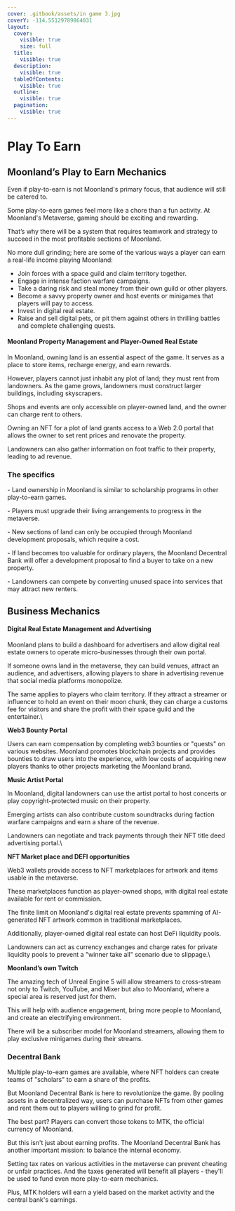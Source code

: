 ```yaml
---
cover: .gitbook/assets/in game 3.jpg
coverY: -114.55129789864031
layout:
  cover:
    visible: true
    size: full
  title:
    visible: true
  description:
    visible: true
  tableOfContents:
    visible: true
  outline:
    visible: true
  pagination:
    visible: true
---
```


# Play To Earn

## Moonland’s Play to Earn Mechanics

Even if play-to-earn is not Moonland's primary focus, that audience will still be catered to.

Some play-to-earn games feel more like a chore than a fun activity. At Moonland's Metaverse, gaming should be exciting and rewarding.&#x20;

That’s why there will be a system that requires teamwork and strategy to succeed in the most profitable sections of Moonland.&#x20;

No more dull grinding; here are some of the various ways a player can earn a real-life income playing Moonland:&#x20;

* Join forces with a space guild and claim territory together.&#x20;
* Engage in intense faction warfare campaigns.
* Take a daring risk and steal money from their own guild or other players.
* Become a savvy property owner and host events or minigames that players will pay to access.&#x20;
* Invest in digital real estate.
* Raise and sell digital pets, or pit them against others in thrilling battles and complete challenging quests.

#### Moonland Property Management and Player-Owned Real Estate

In Moonland, owning land is an essential aspect of the game. It serves as a place to store items, recharge energy, and earn rewards.&#x20;

However, players cannot just inhabit any plot of land; they must rent from landowners. As the game grows, landowners must construct larger buildings, including skyscrapers.&#x20;

Shops and events are only accessible on player-owned land, and the owner can charge rent to others.&#x20;

Owning an NFT for a plot of land grants access to a Web 2.0 portal that allows the owner to set rent prices and renovate the property.&#x20;

Landowners can also gather information on foot traffic to their property, leading to ad revenue.&#x20;

### The specifics

\- Land ownership in Moonland is similar to scholarship programs in other play-to-earn games.&#x20;

\- Players must upgrade their living arrangements to progress in the metaverse.&#x20;

\- New sections of land can only be occupied through Moonland development proposals, which require a cost.&#x20;

\- If land becomes too valuable for ordinary players, the Moonland Decentral Bank will offer a development proposal to find a buyer to take on a new property.&#x20;

\- Landowners can compete by converting unused space into services that may attract new renters.

## Business Mechanics

#### Digital Real Estate Management and Advertising

Moonland plans to build a dashboard for advertisers and allow digital real estate owners to operate micro-businesses through their own portal.

If someone owns land in the metaverse, they can build venues, attract an audience, and advertisers, allowing players to share in advertising revenue that social media platforms monopolize.

The same applies to players who claim territory. If they attract a streamer or influencer to hold an event on their moon chunk, they can charge a customs fee for visitors and share the profit with their space guild and the entertainer.\


**Web3 Bounty Portal**

Users can earn compensation by completing web3 bounties or "quests" on various websites. Moonland promotes blockchain projects and provides bounties to draw users into the experience, with low costs of acquiring new players thanks to other projects marketing the Moonland brand.

**Music Artist Portal**

In Moonland, digital landowners can use the artist portal to host concerts or play copyright-protected music on their property.&#x20;

Emerging artists can also contribute custom soundtracks during faction warfare campaigns and earn a share of the revenue.

Landowners can negotiate and track payments through their NFT title deed advertising portal.\


**NFT Market place and DEFI opportunities**

Web3 wallets provide access to NFT marketplaces for artwork and items usable in the metaverse.&#x20;

These marketplaces function as player-owned shops, with digital real estate available for rent or commission.&#x20;

The finite limit on Moonland's digital real estate prevents spamming of AI-generated NFT artwork common in traditional marketplaces.&#x20;

Additionally, player-owned digital real estate can host DeFi liquidity pools.&#x20;

Landowners can act as currency exchanges and charge rates for private liquidity pools to prevent a "winner take all" scenario due to slippage.\


**Moonland’s own Twitch**

The amazing tech of Unreal Engine 5 will allow streamers to cross-stream not only to Twitch, YouTube, and Mixer but also to Moonland, where a special area is reserved just for them.&#x20;

This will help with audience engagement, bring more people to Moonland, and create an electrifying environment.&#x20;

There will be a subscriber model for Moonland streamers, allowing them to play exclusive minigames during their streams.

### Decentral Bank

Multiple play-to-earn games are available, where NFT holders can create teams of "scholars" to earn a share of the profits.&#x20;

But Moonland Decentral Bank is here to revolutionize the game. By pooling assets in a decentralized way, users can purchase NFTs from other games and rent them out to players willing to grind for profit.&#x20;

The best part? Players can convert those tokens to MTK, the official currency of Moonland.

But this isn't just about earning profits. The Moonland Decentral Bank has another important mission: to balance the internal economy.&#x20;

Setting tax rates on various activities in the metaverse can prevent cheating or unfair practices. And the taxes generated will benefit all players - they'll be used to fund even more play-to-earn mechanics.

Plus, MTK holders will earn a yield based on the market activity and the central bank's earnings.&#x20;
